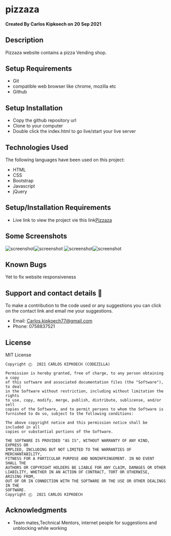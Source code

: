 # pizzaza

#### Created By Carlos Kipkoech on 20 Sep 2021
## Description
  Pizzaza website contains a pizza Vending shop.
## Setup Requirements
* Git
* compatible web browser like chrome, mozilla etc
* Github

## Setup Installation
* Copy the github repository url
* Clone to your computer
* Double click the index.html to go live/start your live server
## Technologies Used
 The following languages have been used on this project:
 * HTML
 * CSS
 * Bootstrap
 * Javascript
 * jQuery

## Setup/Installation Requirements

* Live link to view the project vie this link<a href="https://DWN7777.github.io/delani-studio/">Pizzaza</a>
## Some Screenshots
<img src="img/showcasescreen.png" alt="screenshot" /><img src="img/aboutscreen.png" alt="screenshot" />
<img src="img/portscreen.png" alt="screenshot" /><img src="img/contactscreen.png" alt="screenshot" />




## Known Bugs
Yet to fix website responsiveness
## Support and contact details 🙂
To make a contribution to the code used or any suggestions you can click on the contact link and email me your suggestions.
* Email: Carlos.kipkoech77@gmail.com
* Phone: 0758837521
## License
MIT License
```
Copyright Ⓒ  2021 CARLOS KIPKOECH (CODEZILLA)

Permission is hereby granted, free of charge, to any person obtaining a copy
of this software and associated documentation files (the "Software"), to deal
in the Software without restriction, including without limitation the rights
to use, copy, modify, merge, publish, distribute, sublicense, and/or sell
copies of the Software, and to permit persons to whom the Software is
furnished to do so, subject to the following conditions:

The above copyright notice and this permission notice shall be included in all
copies or substantial portions of the Software.

THE SOFTWARE IS PROVIDED "AS IS", WITHOUT WARRANTY OF ANY KIND, EXPRESS OR
IMPLIED, INCLUDING BUT NOT LIMITED TO THE WARRANTIES OF MERCHANTABILITY,
FITNESS FOR A PARTICULAR PURPOSE AND NONINFRINGEMENT. IN NO EVENT SHALL THE
AUTHORS OR COPYRIGHT HOLDERS BE LIABLE FOR ANY CLAIM, DAMAGES OR OTHER
LIABILITY, WHETHER IN AN ACTION OF CONTRACT, TORT OR OTHERWISE, ARISING FROM,
OUT OF OR IN CONNECTION WITH THE SOFTWARE OR THE USE OR OTHER DEALINGS IN THE
SOFTWARE.
Copyright Ⓒ  2021 CARLOS KIPKOECH
```
## Acknowledgments

 
* Team mates,Technical Mentors, internet people for suggestions and unblocking while working 
